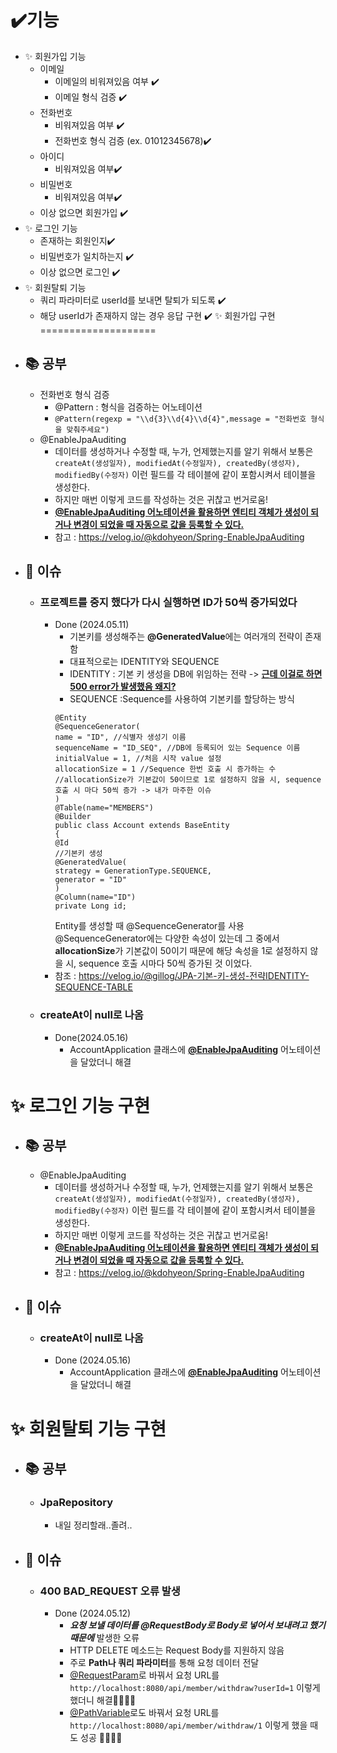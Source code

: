 ✔️기능
===========
- ✨ 회원가입 기능
  - 이메일
    - 이메일의 비워져있음 여부 ✔️
    - 이메일 형식 검증 ✔️
  - 전화번호
    - 비워져있음 여부 ✔️
    - 전화번호 형식 검증 (ex. 01012345678)✔️
  - 아이디
    - 비워져있음 여부✔️
  - 비밀번호
    - 비워져있음 여부✔️
  - 이상 없으면 회원가입 ✔️
- ✨ 로그인 기능
  - 존재하는 회원인지✔️
  - 비밀번호가 일치하는지 ✔️
  - 이상 없으면 로그인 ✔️
- ✨ 회원탈퇴 기능
  - 쿼리 파라미터로 userId를 보내면 탈퇴가 되도록 ✔️
  - 해당 userId가 존재하지 않는 경우 응답 구현 ✔️
✨ 회원가입 구현
====================
- ## 📚 공부
  - 전화번호 형식 검증
    - @Pattern : 형식을 검증하는 어노테이션
    - ```@Pattern(regexp = "\\d{3}\\d{4}\\d{4}",message = "전화번호 형식을 맞춰주세요")```
  - @EnableJpaAuditing
    - 데이터를 생성하거나 수정할 때, 누가, 언제했는지를 알기 위해서 보통은
      ``` createAt(생성일자), modifiedAt(수정일자), createdBy(생성자), modifiedBy(수정자)```
      이런 필드를 각 테이블에 같이 포함시켜서 테이블을 생성한다.
    - 하지만 매번 이렇게 코드를 작성하는 것은 귀찮고 번거로움!
    -  **<u>@EnableJpaAuditing 어노테이션을 활용하면 엔티티 객체가 생성이 되거나 변경이 되었을 때 자동으로 값을 등록할 수 있다. </u>**
    - 참고 : <https://velog.io/@kdohyeon/Spring-EnableJpaAuditing>
- ## 🐛 이슈
  - ### 프로젝트를 중지 했다가 다시 실행하면 ID가 50씩 증가되었다
    - Done (2024.05.11)
      - 기본키를 생성해주는 **@GeneratedValue**에는 여러개의 전략이 존재함
      - 대표적으로는 IDENTITY와 SEQUENCE
      - IDENTITY : 기본 키 생성을 DB에 위임하는 전략 -> **<u> 근데 이걸로 하면 500 error가 발생했음 왜지?</u>**
      - SEQUENCE :Sequence를 사용하여 기본키를 할당하는 방식
      ```
      @Entity
      @SequenceGenerator(
      name = "ID", //식별자 생성기 이름
      sequenceName = "ID_SEQ", //DB에 등록되어 있는 Sequence 이름
      initialValue = 1, //처음 시작 value 설정
      allocationSize = 1 //Sequence 한번 호출 시 증가하는 수
      //allocationSize가 기본값이 50이므로 1로 설정하지 않을 시, sequence 호출 시 마다 50씩 증가 -> 내가 마주한 이슈
      )
      @Table(name="MEMBERS")
      @Builder
      public class Account extends BaseEntity
      {
      @Id
      //기본키 생성
      @GeneratedValue(
      strategy = GenerationType.SEQUENCE,
      generator = "ID"
      )
      @Column(name="ID")
      private Long id;
      ```
        Entity를 생성할 때 @SequenceGenerator를 사용
        @SequenceGenerator에는 다양한 속성이 있는데
        그 중에서 **allocationSize**가 기본값이 50이기 때문에 해당 속성을 1로 설정하지 않을 시, sequence 호출 시마다 50씩 증가된 것 이었다.
    - 참조 : <https://velog.io/@gillog/JPA-기본-키-생성-전략IDENTITY-SEQUENCE-TABLE>
  - ### createAt이 null로 나옴
    - Done(2024.05.16)
      - AccountApplication 클래스에 **<u>@EnableJpaAuditing</u>** 어노테이션을 달았더니 해결

✨ 로그인 기능 구현
==================
- ## 📚 공부
  - @EnableJpaAuditing
    - 데이터를 생성하거나 수정할 때, 누가, 언제했는지를 알기 위해서 보통은
      ``` createAt(생성일자), modifiedAt(수정일자), createdBy(생성자), modifiedBy(수정자)```
      이런 필드를 각 테이블에 같이 포함시켜서 테이블을 생성한다.
    - 하지만 매번 이렇게 코드를 작성하는 것은 귀찮고 번거로움!
    -  **<u>@EnableJpaAuditing 어노테이션을 활용하면 엔티티 객체가 생성이 되거나 변경이 되었을 때 자동으로 값을 등록할 수 있다. </u>**
    - 참고 : <https://velog.io/@kdohyeon/Spring-EnableJpaAuditing>
 - ## 🐛 이슈
   - ### createAt이 null로 나옴
     - Done (2024.05.16)
       - AccountApplication 클래스에 **<u>@EnableJpaAuditing</u>** 어노테이션을 달았더니 해결

✨ 회원탈퇴 기능 구현 
=====================
- ## 📚 공부
  - ### JpaRepository
    - 내일 정리할래..졸려..
- ## 🐛 이슈
  - ### 400 BAD_REQUEST 오류 발생
    - Done (2024.05.12)
      - ***요청 보낼 데이터를 @RequestBody로 Body로 넣어서 보내려고 했기 때문에*** 발생한 오류
      - HTTP DELETE 메소드는 Request Body를 지원하지 않음
      - 주로 **Path나 쿼리 파라미터**를 통해 요청 데이터 전달
      - <u>@RequestParam</u>로 바꿔서 요청 URL를 ```http://localhost:8080/api/member/withdraw?userId=1``` 이렇게 했더니 해결👏🏻👏🏻
      - <u>@PathVariable</u>로도 바꿔서 요청 URL를 ```http://localhost:8080/api/member/withdraw/1``` 이렇게 했을 때도 성공 👏🏻👏🏻
